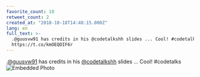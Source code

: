 ```yaml
---
favorite_count: 10
retweet_count: 2
created_at: "2018-10-18T14:48:15.000Z"
lang: en
full_text: >-
  .@guusvw91 has credits in his @codetalkshh slides ... Cool! #codetalks
  https://t.co/kmOEQDIF6r
---
```


.[@guusvw91](https://twitter.com/guusvw91) has credits in his
[@codetalkshh](https://twitter.com/codetalkshh) slides ... Cool! #codetalks
![Embedded Photo](https://twitter-media-coderbyheart.s3.eu-north-1.amazonaws.com/1052934389095690242-DpzGPBzWkAEcRuK.jpg)
